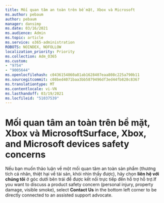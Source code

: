 ```yaml
---
title: Mối quan tâm an toàn trên bề mặt, Xbox và Microsoft
ms.author: pebaum
author: pebaum
manager: dansimp
ms.date: 03/16/2021
ms.audience: Admin
ms.topic: article
ms.service: o365-administration
ROBOTS: NOINDEX, NOFOLLOW
localization_priority: Priority
ms.collection: Adm_O365
ms.custom:
- "9754"
- "9005644"
ms.openlocfilehash: c0436154860a81ab1628407eaa808c225a790b11
ms.sourcegitcommit: c08bed4071baa3bb5879496df3ed44fb828c8367
ms.translationtype: MT
ms.contentlocale: vi-VN
ms.lasthandoff: 03/19/2021
ms.locfileid: "51037539"
---
```

# <a name="surface-xbox-and-microsoft-devices-safety-concerns"></a><span data-ttu-id="89560-102">Mối quan tâm an toàn trên bề mặt, Xbox và Microsoft</span><span class="sxs-lookup"><span data-stu-id="89560-102">Surface, Xbox, and Microsoft devices safety concerns</span></span>

<span data-ttu-id="89560-103">Nếu bạn muốn thảo luận về một mối quan tâm an toàn sản phẩm (thương tích cá nhân, thiệt hại về tài sản, khói nhìn thấy được), hãy chọn **liên hệ với chúng tôi** ở góc dưới bên trái để được kết nối trực tiếp đến hỗ trợ hỗ trợ.</span><span class="sxs-lookup"><span data-stu-id="89560-103">If you want to discuss a product safety concern (personal injury, property damage, visible smoke), select **Contact Us** in the bottom left corner to be directly connected to an assisted support advocate.</span></span>